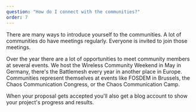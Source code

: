 ```yaml
---
question: "How do I connect with the communities?"
order: 7
---
```


There are many ways to introduce yourself to the communities. A lot of communities do have meetings regularly. Everyone is invited to join those meetings.

Over the year there are a lot of opportunities to meet community members at several events. We host the Wireless Community Weekend in May in Germany, there's the Battlemesh every year in another place in Europe. Communities represent themselves at events like FOSDEM in Brussels, the Chaos Communication Congress, or the Chaos Communication Camp.

When your proposal gets accepted you'll also get a blog account to show your project's progress and results.